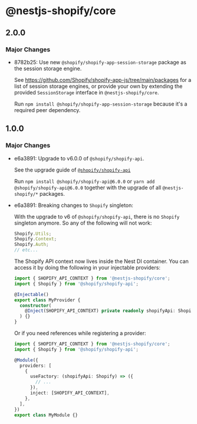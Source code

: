 # @nestjs-shopify/core

## 2.0.0

### Major Changes

- 8782b25: Use new `@shopify/shopify-app-session-storage` package as the session storage engine.

  See https://github.com/Shopify/shopify-app-js/tree/main/packages for a list of session storage engines,
  or provide your own by extending the provided `SessionStorage` interface in `@nestjs-shopify/core`.

  Run `npm install @shopify/shopify-app-session-storage` because it's a required peer dependency.

## 1.0.0

### Major Changes

- e6a3891: Upgrade to v6.0.0 of `@shopify/shopify-api`.

  See the upgrade guide of [`@shopify/shopify-api`](https://github.com/Shopify/shopify-api-js/blob/main/docs/migrating-to-v6.md)

  Run `npm install @shopify/shopify-api@6.0.0` or `yarn add @shopify/shopify-api@6.0.0` together with the upgrade of all `@nestjs-shopify/*` packages.

- e6a3891: Breaking changes to `Shopify` singleton:

  With the upgrade to v6 of `@shopify/shopify-api`, there is no `Shopify` singleton anymore. So any of the following will not work:

  ```ts
  Shopify.Utils;
  Shopify.Context;
  Shopify.Auth;
  // etc...
  ```

  The Shopify API context now lives inside the Nest DI container. You can access it by doing the following in your injectable providers:

  ```ts
  import { SHOPIFY_API_CONTEXT } from '@nestjs-shopify/core';
  import { Shopify } from '@shopify/shopify-api';

  @Injectable()
  export class MyProvider {
    constructor(
      @Inject(SHOPIFY_API_CONTEXT) private readonly shopifyApi: Shopify
    ) {}
  }
  ```

  Or if you need references while registering a provider:

  ```ts
  import { SHOPIFY_API_CONTEXT } from '@nestjs-shopify/core';
  import { Shopify } from '@shopify/shopify-api';

  @Module({
    providers: [
      {
        useFactory: (shopifyApi: Shopify) => ({
          // ...
        }),
        inject: [SHOPIFY_API_CONTEXT],
      },
    ],
  })
  export class MyModule {}
  ```
